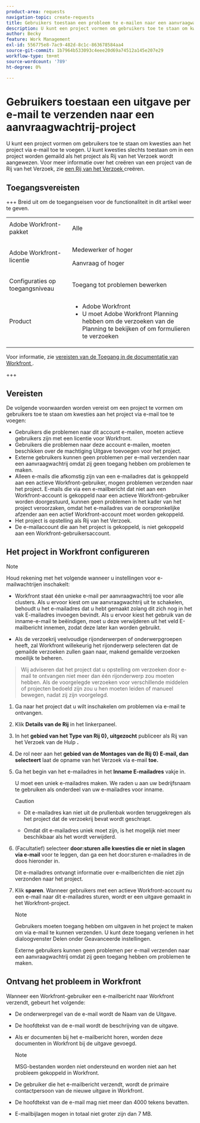 ```yaml
---
product-area: requests
navigation-topic: create-requests
title: Gebruikers toestaan een probleem te e-mailen naar een aanvraagwachtrij-project
description: U kunt een project vormen om gebruikers toe te staan om kwesties aan het project via e-mail toe te voegen.
author: Becky
feature: Work Management
exl-id: 556775e8-7ac9-482d-8c1c-863678584aa4
source-git-commit: 1b7964b533093c4eee20d69a74512a145e207e29
workflow-type: tm+mt
source-wordcount: '789'
ht-degree: 0%

---
```


# Gebruikers toestaan een uitgave per e-mail te verzenden naar een aanvraagwachtrij-project

<!-- Audited: 4/2025 -->

<!--
<p style="color: #ff1493;" data-mc-conditions="QuicksilverOrClassic.Draft mode">(NOTE:&nbsp;When updating POP account information here, also update information in these articles: Allowing users to reply to email notifications, Configuring Email Notifications, Understanding the Queue Details Tab in a Project )</p>
-->

U kunt een project vormen om gebruikers toe te staan om kwesties aan het project via e-mail toe te voegen. U kunt kwesties slechts toestaan om in een project worden gemaild als het project als Rij van het Verzoek wordt aangewezen. Voor meer informatie over het creëren van een project van de Rij van het Verzoek, zie [ een Rij van het Verzoek ](../../../manage-work/requests/create-and-manage-request-queues/create-request-queue.md) creëren.

## Toegangsvereisten

+++ Breid uit om de toegangseisen voor de functionaliteit in dit artikel weer te geven.

<table style="table-layout:auto"> 
 <col> 
 <col> 
 <tbody> 
  <tr> 
   <td role="rowheader">Adobe Workfront-pakket</td> 
   <td> <p>Alle </p> </td> 
  </tr> 
  <tr> 
   <td role="rowheader">Adobe Workfront-licentie</td> 
   <td> <p>Medewerker of hoger</p>
   <p>Aanvraag of hoger</p>
    </td> 
  </tr> 
  <tr> 
   <td role="rowheader">Configuraties op toegangsniveau</td> 
   <td> <p>Toegang tot problemen bewerken</p>  </td> 
  </tr> 
  <tr> 
   <td role="rowheader"> Product</td> 
   <td> <ul><li>Adobe Workfront</li><li>U moet Adobe Workfront Planning hebben om de verzoeken van de Planning te bekijken of om formulieren te verzoeken</td> 
  </tr> 
 </tbody> 
</table>

Voor informatie, zie [ vereisten van de Toegang in de documentatie van Workfront ](/help/quicksilver/administration-and-setup/add-users/access-levels-and-object-permissions/access-level-requirements-in-documentation.md).

+++

## Vereisten

De volgende voorwaarden worden vereist om een project te vormen om gebruikers toe te staan om kwesties aan het project via e-mail toe te voegen:

* Gebruikers die problemen naar dit account e-mailen, moeten actieve gebruikers zijn met een licentie voor Workfront.
* Gebruikers die problemen naar deze account e-mailen, moeten beschikken over de machtiging Uitgave toevoegen voor het project.
* Externe gebruikers kunnen geen problemen per e-mail verzenden naar een aanvraagwachtrij omdat zij geen toegang hebben om problemen te maken.
* Alleen e-mails die afkomstig zijn van een e-mailadres dat is gekoppeld aan een actieve Workfront-gebruiker, mogen problemen verzenden naar het project. E-mails die via een e-mailbericht dat niet aan een Workfront-account is gekoppeld naar een actieve Workfront-gebruiker worden doorgestuurd, kunnen geen problemen in het kader van het project veroorzaken, omdat het e-mailadres van de oorspronkelijke afzender aan een actief Workfront-account moet worden gekoppeld.
* Het project is opstelling als Rij van het Verzoek.
* De e-mailaccount die aan het project is gekoppeld, is niet gekoppeld aan een Workfront-gebruikersaccount.

## Het project in Workfront configureren

>[!NOTE]
>
>Houd rekening met het volgende wanneer u instellingen voor e-mailwachtrijen inschakelt:
>
>* Workfront staat één unieke e-mail per aanvraagwachtrij toe voor alle clusters. Als u ervoor kiest om uw aanvraagwachtrij uit te schakelen, behoudt u het e-mailadres dat u hebt gemaakt zolang dit zich nog in het vak E-mailadres invoegen bevindt. Als u ervoor kiest het gebruik van de inname-e-mail te beëindigen, moet u deze verwijderen uit het veld E-mailbericht innemen, zodat deze later kan worden gebruikt.
>
>* Als de verzoekrij veelvoudige rijonderwerpen of onderwerpgroepen heeft, zal Workfront willekeurig het rijonderwerp selecteren dat de gemailde verzoeken zullen gaan naar, makend gemailde verzoeken moeilijk te beheren.
>  >Wij adviseren dat het project dat u opstelling om verzoeken door e-mail te ontvangen niet meer dan één rijonderwerp zou moeten hebben. Als de voorgelegde verzoeken voor verschillende middelen of projecten bedoeld zijn zou u hen moeten leiden of manueel bewegen, nadat zij zijn voorgelegd.

1. Ga naar het project dat u wilt inschakelen om problemen via e-mail te ontvangen.
1. Klik **Details van de Rij** in het linkerpaneel.
1. In het **gebied van het Type van Rij 0}, uitgezocht** publiceer als Rij van het Verzoek van de Hulp **.**

1. De rol neer aan het **gebied van de Montages van de Rij 0} E-mail, dan selecteert** laat de opname van het Verzoek via e-mail **toe.**

1. Ga het begin van het e-mailadres in het **Inname E-mailadres** vakje in.

   U moet een uniek e-mailadres maken. We raden u aan uw bedrijfsnaam te gebruiken als onderdeel van uw e-mailadres voor inname.

   >[!CAUTION]
   >
   >* Dit e-mailadres kan niet uit de prullenbak worden teruggekregen als het project dat de verzoekrij bevat wordt geschrapt.
   >
   >* Omdat dit e-mailadres uniek moet zijn, is het mogelijk niet meer beschikbaar als het wordt verwijderd.
   <!--
   >This was the case previously, but it's not working this way anymore, since August 2022: * Emails forwarded to this email address are not added as issues to the project in&nbsp;Workfront. Only emails created from this email address are added as issues.
   -->

1. (Facultatief) selecteer **door:sturen alle kwesties die er niet in slagen via e-mail** voor te leggen, dan ga een het door:sturen e-mailadres in de doos hieronder in.

   Dit e-mailadres ontvangt informatie over e-mailberichten die niet zijn verzonden naar het project.

1. Klik **sparen**. Wanneer gebruikers met een actieve Workfront-account nu een e-mail naar dit e-mailadres sturen, wordt er een uitgave gemaakt in het Workfront-project.

   >[!NOTE]
   >
   >Gebruikers moeten toegang hebben om uitgaven in het project te maken om via e-mail te kunnen verzenden. U kunt deze toegang verlenen in het dialoogvenster Delen onder Geavanceerde instellingen.
   >
   >Externe gebruikers kunnen geen problemen per e-mail verzenden naar een aanvraagwachtrij omdat zij geen toegang hebben om problemen te maken.

## Ontvang het probleem in Workfront

Wanneer een Workfront-gebruiker een e-mailbericht naar Workfront verzendt, gebeurt het volgende:

* De onderwerpregel van de e-mail wordt de Naam van de Uitgave.
* De hoofdtekst van de e-mail wordt de beschrijving van de uitgave.
* Als er documenten bij het e-mailbericht horen, worden deze documenten in Workfront bij de uitgave gevoegd.

  >[!NOTE]
  >
  > MSG-bestanden worden niet ondersteund en worden niet aan het probleem gekoppeld in Workfront.

* De gebruiker die het e-mailbericht verzendt, wordt de primaire contactpersoon van de nieuwe uitgave in Workfront.
* De hoofdtekst van de e-mail mag niet meer dan 4000 tekens bevatten.
* E-mailbijlagen mogen in totaal niet groter zijn dan 7 MB.
